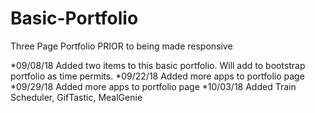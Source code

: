 # Basic-Portfolio
Three Page Portfolio PRIOR to being made responsive

*09/08/18 Added two items to this basic portfolio. Will add to bootstrap portfolio as time permits.
*09/22/18 Added more apps to portfolio page
*09/29/18 Added more apps to portfolio page
*10/03/18 Added Train Scheduler, GifTastic, MealGenie


